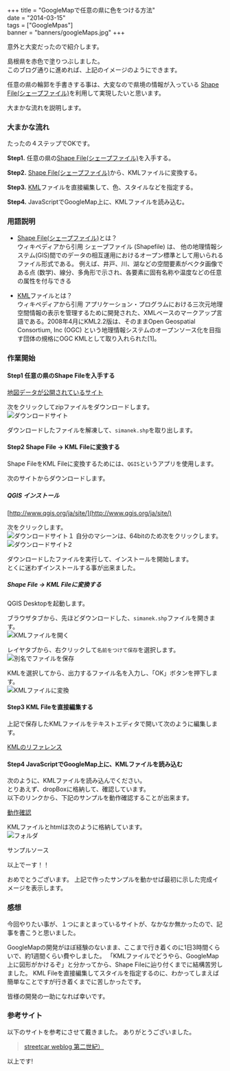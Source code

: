 +++
title = "GoogleMapで任意の県に色をつける方法"  
date = "2014-03-15"  
tags = ["GoogleMpas"]  
banner = "banners/googleMaps.jpg"
+++

意外と大変だったので紹介します。

島根県を赤色で塗りつぶしました。  
このブログ通りに進めれば、上記のイメージのようにできます。  

<!--more-->

任意の県の輪郭を手書きする事は、大変なので県境の情報が入っている
[Shape File(シェープファイル)](http://ja.wikipedia.org/wiki/%E3%82%B7%E3%82%A7%E3%83%BC%E3%83%97%E3%83%95%E3%82%A1%E3%82%A4%E3%83%AB)を利用して実現したいと思います。

大まかな流れを説明します。

### 大まかな流れ
たったの４ステップでOKです。

**Step1.** 任意の県の[Shape File(シェープファイル)](http://ja.wikipedia.org/wiki/%E3%82%B7%E3%82%A7%E3%83%BC%E3%83%97%E3%83%95%E3%82%A1%E3%82%A4%E3%83%AB)を入手する。

**Step2.** [Shape File(シェープファイル)](http://ja.wikipedia.org/wiki/%E3%82%B7%E3%82%A7%E3%83%BC%E3%83%97%E3%83%95%E3%82%A1%E3%82%A4%E3%83%AB)から、KMLファイルに変換する。

**Step3.** [KML](https://developers.google.com/kml/?hl=ja)ファイルを直接編集して、色、スタイルなどを指定する。

**Step4.** JavaScriptでGoogleMap上に、KMLファイルを読み込む。


### 用語説明
* [Shape File(シェープファイル)](http://ja.wikipedia.org/wiki/%E3%82%B7%E3%82%A7%E3%83%BC%E3%83%97%E3%83%95%E3%82%A1%E3%82%A4%E3%83%AB)とは？  
	ウィキペディアから引用
		シェープファイル (Shapefile) は、 他の地理情報システム(GIS)間でのデータの相互運用におけるオープン標準として用いられるファイル形式である。 例えば、井戸、川、湖などの空間要素がベクタ画像である点 (数学)、線分、多角形で示され、各要素に固有名称や温度などの任意の属性を付与できる

* [KML](https://developers.google.com/kml/?hl=ja)ファイルとは？  
	ウィキペディアから引用
		アプリケーション・プログラムにおける三次元地理空間情報の表示を管理するために開発された、XMLベースのマークアップ言語である。2008年4月にKML2.2版は、そのままOpen Geospatial Consortium, Inc (OGC) という地理情報システムのオープンソース化を目指す団体の規格にOGC KMLとして取り入れられた[1]。

### 作業開始

#### Step1 任意の県のShape Fileを入手する

[地図データが公開されているサイト](http://www.okada.jp.org/RWiki/?ShapeFile%A5%E9%A5%A4%A5%D6%A5%E9%A5%EA#u174b44b)  

次をクリックしてzipファイルをダウンロードします。  
![ダウンロードサイト](https://dl.dropboxusercontent.com/u/36134036/images/octopress/WS000031.JPG)

ダウンロードしたファイルを解凍して、`simanek.shp`を取り出します。

#### Step2 Shape File -> KML Fileに変換する

Shape FileをKML Fileに変換するためには、`QGIS`というアプリを使用します。  

次のサイトからダウンロードします。  
##### QGIS インストール
[http://www.qgis.org/ja/site/](http://www.qgis.org/ja/site/)

次をクリックします。  
![ダウンロードサイト１](https://dl.dropboxusercontent.com/u/36134036/images/octopress/WS000025.JPG)
自分のマシーンは、64bitのため次をクリックします。  
![ダウンロードサイト2](https://dl.dropboxusercontent.com/u/36134036/images/octopress/WS000026.JPG)

ダウンロードしたファイルを実行して、インストールを開始します。  
とくに迷わずインストールする事が出来ました。  

##### Shape File -> KML Fileに変換する

QGIS Desktopを起動します。  

ブラウザタブから、先ほどダウンロードした、`simanek.shp`ファイルを開きます。  
![KMLファイルを開く](https://dl.dropboxusercontent.com/u/36134036/images/octopress/WS000032.JPG)

レイヤタブから、右クリックして`名前をつけて保存`を選択します。  
![別名でファイルを保存](https://dl.dropboxusercontent.com/u/36134036/images/octopress/WS000033.JPG)

KMLを選択してから、出力するファイル名を入力し、「OK」ボタンを押下します。  
![KMLファイルに変換](https://dl.dropboxusercontent.com/u/36134036/images/octopress/WS000034.JPG)


#### Step3 KML Fileを直接編集する
上記で保存したKMLファイルをテキストエディタで開いて次のように編集します。  

[KMLのリファレンス](https://developers.google.com/kml/documentation/kmlreference?hl=ja#polystyle)  

<script src="https://gist.github.com/tigawa/9585639.js"></script>


#### Step4 JavaScriptでGoogleMap上に、KMLファイルを読み込む
次のように、KMLファイルを読み込んでください。  
とりあえず、dropBoxに格納して、確認しています。  
以下のリンクから、下記のサンプルを動作確認することが出来ます。  

[動作確認](https://dl.dropboxusercontent.com/u/36134036/kml/index.html)  

KMLファイルとhtmlは次のように格納しています。  
![フォルダ](https://dl.dropboxusercontent.com/u/36134036/images/octopress/WS000035.JPG)  

サンプルソース  
<script src="https://gist.github.com/tigawa/9584599.js"></script>

以上でーす！！

おめでとうございます。
上記で作ったサンプルを動かせば最初に示した完成イメージを表示します。

### 感想
今回やりたい事が、１つにまとまっているサイトが、なかなか無かったので、記事を書こうと思いました。

GoogleMapの開発がほぼ経験のないまま、ここまで行き着くのに1日3時間くらいで、約1週間くらい費やしました。
「KMLファイルでどうやら、GoogleMap上に図形がかけるぞ」と分かってから、Shape Fileに辿り付くまでに結構苦労しました。
KML Fileを直接編集してスタイルを指定するのに、わかってしまえば簡単なことですが行き着くまでに苦しかったです。

皆様の開発の一助になれば幸いです。

### 参考サイト
以下のサイトを参考にさせて戴きました。
ありがとうございました。

> [streetcar weblog 第二世紀）](http://www.streetcar.jp/blog/?e=692)

以上です!
